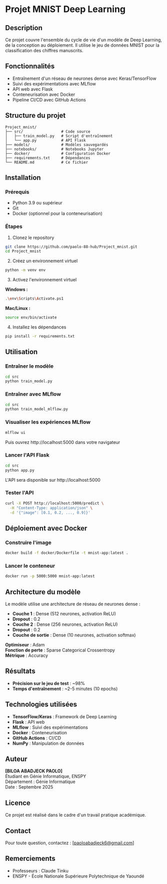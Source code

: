 # Projet MNIST Deep Learning

## Description
Ce projet couvre l'ensemble du cycle de vie d'un modèle de Deep Learning, de la conception au déploiement. Il utilise le jeu de données MNIST pour la classification des chiffres manuscrits.

## Fonctionnalités
- Entraînement d'un réseau de neurones dense avec Keras/TensorFlow
- Suivi des expérimentations avec MLflow
- API web avec Flask
- Conteneurisation avec Docker
- Pipeline CI/CD avec GitHub Actions

## Structure du projet
```
Project_mnist/
├── src/                 # Code source
│   ├── train_model.py   # Script d'entraînement
│   └── app.py           # API Flask
├── models/              # Modèles sauvegardés
├── notebooks/           # Notebooks Jupyter
├── docker/              # Configuration Docker
├── requirements.txt     # Dépendances
└── README.md            # Ce fichier
```

## Installation

### Prérequis
- Python 3.9 ou supérieur
- Git
- Docker (optionnel pour la conteneurisation)

### Étapes
1. Clonez le repository
```bash
git clone https://github.com/paolo-88-hub/Project_mnist.git
cd Project_mnist
```

2. Créez un environnement virtuel
```bash
python -m venv env
```

3. Activez l'environnement virtuel

**Windows :**
```bash
.\env\Scripts\Activate.ps1
```

**Mac/Linux :**
```bash
source env/bin/activate
```

4. Installez les dépendances
```bash
pip install -r requirements.txt
```

## Utilisation

### Entraîner le modèle
```bash
cd src
python train_model.py
```

### Entraîner avec MLflow
```bash
cd src
python train_model_mlflow.py
```

### Visualiser les expériences MLflow
```bash
mlflow ui
```
Puis ouvrez http://localhost:5000 dans votre navigateur

### Lancer l'API Flask
```bash
cd src
python app.py
```
L'API sera disponible sur http://localhost:5000

### Tester l'API
```bash
curl -X POST http://localhost:5000/predict \
  -H "Content-Type: application/json" \
  -d '{"image": [0.1, 0.2, ..., 0.9]}'
```

## Déploiement avec Docker

### Construire l'image
```bash
docker build -f docker/Dockerfile -t mnist-app:latest .
```

### Lancer le conteneur
```bash
docker run -p 5000:5000 mnist-app:latest
```

## Architecture du modèle

Le modèle utilise une architecture de réseau de neurones dense :
- **Couche 1** : Dense (512 neurones, activation ReLU)
- **Dropout** : 0.2
- **Couche 2** : Dense (256 neurones, activation ReLU)
- **Dropout** : 0.2
- **Couche de sortie** : Dense (10 neurones, activation softmax)

**Optimiseur** : Adam  
**Fonction de perte** : Sparse Categorical Crossentropy  
**Métrique** : Accuracy

## Résultats

- **Précision sur le jeu de test** : ~98%
- **Temps d'entraînement** : ~2-5 minutes (10 epochs)

## Technologies utilisées

- **TensorFlow/Keras** : Framework de Deep Learning
- **Flask** : API web
- **MLflow** : Suivi des expérimentations
- **Docker** : Conteneurisation
- **GitHub Actions** : CI/CD
- **NumPy** : Manipulation de données

## Auteur

**[BILOA ABADJECK PAOLO]**  
Étudiant en Génie Informatique, ENSPY  
Département : Génie Informatique  
Date : Septembre 2025

## Licence

Ce projet est réalisé dans le cadre d'un travail pratique académique.

## Contact

Pour toute question, contactez : [paoloabadjeck6@gmail.com]

## Remerciements

- Professeurs : Claude Tinku
- ENSPY - École Nationale Supérieure Polytechnique de Yaoundé